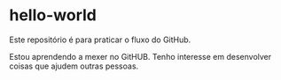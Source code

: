 # hello-world
Este repositório é para praticar o fluxo do GitHub.

Estou aprendendo a mexer no GitHUB. Tenho interesse em desenvolver coisas que ajudem outras pessoas.
